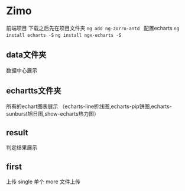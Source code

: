 # Zimo

前端项目
下载之后先在项目文件夹
`ng add ng-zorro-antd `
配置echarts
`ng install echarts -S`
`ng install ngx-echarts -S`
## data文件夹
数据中心展示

## echartts文件夹
所有的echart图表展示
（echarts-line折线图,echarts-pip饼图,echarts-sunburst旭日图,show-echarts热力图）

## result
判定结果展示

## first

上传
single 单个
more 文件上传   
